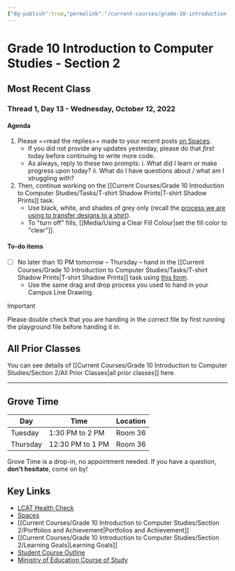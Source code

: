 ```yaml
---
{"dg-publish":true,"permalink":"/current-courses/grade-10-introduction-to-computer-studies/section-2/home/","dgHomeLink":false}
---
```


# Grade 10 Introduction to Computer Studies - Section 2
## Most Recent Class

<div class="transclusion internal-embed is-loaded"><div class="markdown-embed">




### Thread 1, Day 13 - Wednesday, October 12, 2022
#### Agenda
1. Please ==read the replies== made to your recent posts [on Spaces](https://ca.spacesedu.com/).
	- If you did not provide any updates yesterday, please do that *first* today before continuing to write more code.
	- As always, reply to these two prompts:
		i. What did I learn or make progress upon today?
		ii. What do I have questions about / what am I struggling with?
2. Then, continue working on the [[Current Courses/Grade 10 Introduction to Computer Studies/Tasks/T-shirt Shadow Prints|T-shirt Shadow Prints]] task.
	- Use black, white, and shades of grey only (recall the [process we are using to transfer designs to a shirt](http://www.inkodye.com/guides/photo)).
	- To "turn off" fills, [[Media/Using a Clear Fill Colour|set the fill color to "clear"]].
	
#### To-do items
- [ ] No later than 10 PM tomorrow – Thursday – hand in the [[Current Courses/Grade 10 Introduction to Computer Studies/Tasks/T-shirt Shadow Prints|T-shirt Shadow Prints]] task using [this form](https://docs.google.com/forms/d/e/1FAIpQLSfwa6DH8Ylbvn45avDXNTmyqi2c-4BYp4h0mvsYicFdmxBtiw/viewform).
	- Use the same drag and drop process you used to hand in your Campus Line Drawing.
	
> [!IMPORTANT]
> Please double check that you are handing in the correct file by first running the playground file before handing it in.	

</div></div>

## All Prior Classes
You can see details of [[Current Courses/Grade 10 Introduction to Computer Studies/Section 2/All Prior Classes|all prior classes]] here.
___
## Grove Time

<div class="transclusion internal-embed is-loaded"><div class="markdown-embed">




Day|Time|Location
-|-|-
Tuesday|1:30 PM to 2 PM|Room 36
Thursday|12:30 PM to 1 PM|Room 36

Grove Time is a drop-in, no appointment needed.
If you have a question, **don't hesitate**, come on by!

</div></div>

## Key Links

<div class="transclusion internal-embed is-loaded"><div class="markdown-embed">




* [LCAT Health Check](https://lcat.lcs.on.ca)
* [Spaces](https://ca.spacesedu.com/)
* [[Current Courses/Grade 10 Introduction to Computer Studies/Section 2/Portfolios and Achievement|Portfolios and Achievement]]
* [[Current Courses/Grade 10 Introduction to Computer Studies/Section 2/Learning Goals|Learning Goals]] 
* [Student Course Outline](https://tinyurl.com/lcscs22-g10-so)
* [Ministry of Education Course of Study](https://tinyurl.com/lcscs22-g10-mcs)

</div></div>
